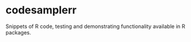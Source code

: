 # codesamplerr
Snippets of R code, testing and demonstrating functionality available in R packages.
